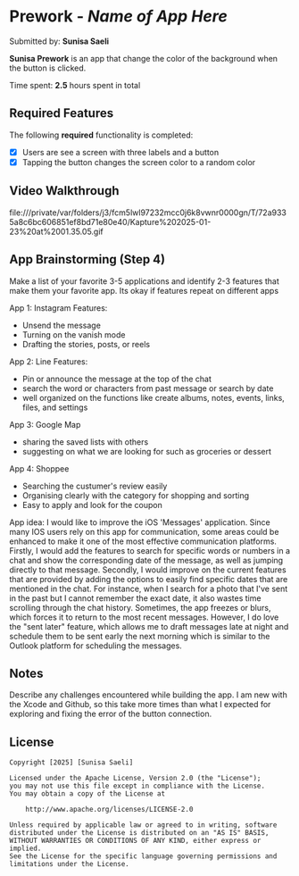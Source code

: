 # Prework - *Name of App Here*

Submitted by: **Sunisa Saeli**

**Sunisa Prework** is an app that change the color of the background when the button is clicked. 

Time spent: **2.5** hours spent in total

## Required Features

The following **required** functionality is completed:

- [x] Users are see a screen with three labels and a button
- [x] Tapping the button changes the screen color to a random color
 
## Video Walkthrough
file:///private/var/folders/j3/fcm5lwl97232mcc0j6k8vwnr0000gn/T/72a9335a8c6bc606851ef8bd71e80e40/Kapture%202025-01-23%20at%2001.35.05.gif

## App Brainstorming (Step 4)

Make a list of your favorite 3-5 applications and identify 2-3 features that make them your favorite app. Its okay if features repeat on different apps

App 1: Instagram
Features:
- Unsend the message
- Turning on the vanish mode
- Drafting the stories, posts, or reels

App 2: Line
Features: 
- Pin or announce the message at the top of the chat
- search the word or characters from past message or search by date
- well organized on the functions like create albums, notes, events, links, files, and settings

App 3: Google Map
- sharing the saved lists with others
- suggesting on what we are looking for such as groceries or dessert

App 4: Shoppee
- Searching the custumer's review easily
- Organising clearly with the category for shopping and sorting
- Easy to apply and look for the coupon

App idea:
I would like to improve the iOS 'Messages' application. Since many IOS users rely on this app for communication, some areas could be enhanced to make it one of the most effective communication platforms. 
Firstly, I would add the features to search for specific words or numbers in a chat and show the corresponding date of the message, as well as jumping directly to that message. 
Secondly, I would improve on the current features that are provided by adding the options to easily find specific dates that are mentioned in the chat. For instance, when I search for a photo that I've sent in the past but I cannot remember the exact date, it also wastes time scrolling through the chat history.  Sometimes, the app freezes or blurs, which forces it to return to the most recent messages. However, I do love the "sent later" feature, which allows me to draft messages late at night and schedule them to be sent early the next morning which is similar to the Outlook platform for scheduling the messages.


## Notes

Describe any challenges encountered while building the app.
I am new with the Xcode and Github, so this take more times than what I expected for exploring and fixing the error of the button connection. 

## License

    Copyright [2025] [Sunisa Saeli]

    Licensed under the Apache License, Version 2.0 (the "License");
    you may not use this file except in compliance with the License.
    You may obtain a copy of the License at

        http://www.apache.org/licenses/LICENSE-2.0

    Unless required by applicable law or agreed to in writing, software
    distributed under the License is distributed on an "AS IS" BASIS,
    WITHOUT WARRANTIES OR CONDITIONS OF ANY KIND, either express or implied.
    See the License for the specific language governing permissions and
    limitations under the License.
